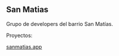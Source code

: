 ## San Matias

Grupo de developers del barrio San Matías.

Proyectos: 

[sanmatias.app](https://www.sanmatias.app/)
